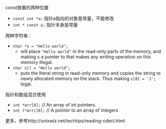 const放置的两种位置

- `const int *a;` 指针a指向的对象是常量，不能修改
- `int * const a;` 指针本身是常量

两种字符串：

- `char *s = "Hello world";`
  - will place `"Hello world"` in the read-only parts of the memory, and making s a pointer to that makes any writing operation on this memory illegal.
- `char s[] = "Hello world";`
  - puts the literal string in read-only memory and copies the string to newly allocated memory on the stack. Thus making `s[0] = 'J';` legal.

指针和数组混合使用

- `int *arr[8];` // An array of int pointers.
- `int (*arr)[8];` // A pointer to an array of integers

更多，参考http://unixwiz.net/techtips/reading-cdecl.html